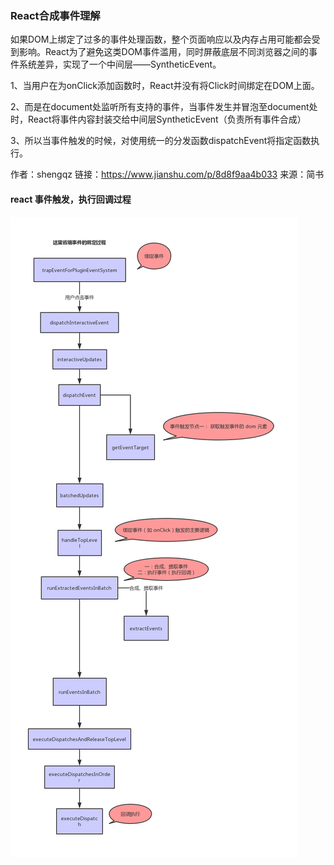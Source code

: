 ### React合成事件理解

如果DOM上绑定了过多的事件处理函数，整个页面响应以及内存占用可能都会受到影响。React为了避免这类DOM事件滥用，同时屏蔽底层不同浏览器之间的事件系统差异，实现了一个中间层——SyntheticEvent。

1、当用户在为onClick添加函数时，React并没有将Click时间绑定在DOM上面。

2、而是在document处监听所有支持的事件，当事件发生并冒泡至document处时，React将事件内容封装交给中间层SyntheticEvent（负责所有事件合成）

3、所以当事件触发的时候，对使用统一的分发函数dispatchEvent将指定函数执行。

作者：shengqz
链接：https://www.jianshu.com/p/8d8f9aa4b033
来源：简书

#### react 事件触发，执行回调过程

<img src="https://github.com/HanLess/react-analysis/blob/master/img/react%E4%BA%8B%E4%BB%B6%E7%9A%84%E8%A7%A6%E5%8F%91.png" />
